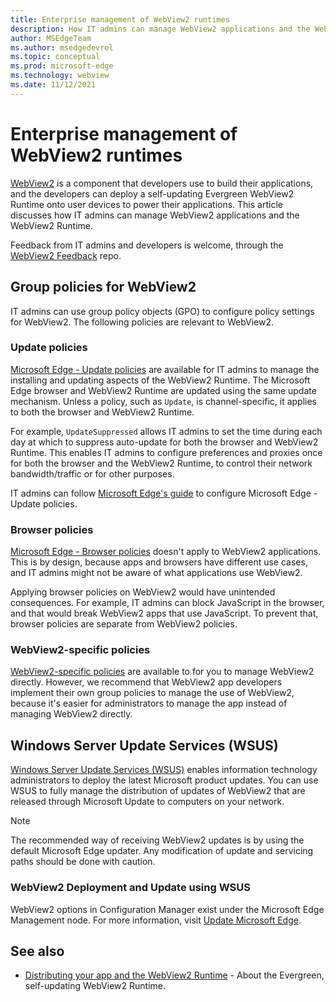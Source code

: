 ```yaml
---
title: Enterprise management of WebView2 runtimes
description: How IT admins can manage WebView2 applications and the WebView2 Runtime.
author: MSEdgeTeam
ms.author: msedgedevrel
ms.topic: conceptual
ms.prod: microsoft-edge
ms.technology: webview
ms.date: 11/12/2021
---
```

# Enterprise management of WebView2 runtimes
<!-- old title: # Manage WebView2 applications -->

[WebView2](../index.md) is a component that developers use to build their applications, and the developers can deploy a self-updating Evergreen WebView2 Runtime onto user devices to power their applications.  This article discusses how IT admins can manage WebView2 applications and the WebView2 Runtime.  

Feedback from IT admins and developers is welcome, through the [WebView2 Feedback](https://github.com/MicrosoftEdge/WebViewFeedback) repo.


<!-- ====================================================================== -->
## Group policies for WebView2

IT admins can use group policy objects (GPO) to configure policy settings for WebView2.  The following policies are relevant to WebView2.

### Update policies

[Microsoft Edge - Update policies](/deployedge/microsoft-edge-update-policies) are available for IT admins to manage the installing and updating aspects of the WebView2 Runtime.  The Microsoft Edge browser and WebView2 Runtime are updated using the same update mechanism.  Unless a policy, such as `Update`, is channel-specific, it applies to both the browser and WebView2 Runtime.

For example, `UpdateSuppressed` allows IT admins to set the time during each day at which to suppress auto-update for both the browser and WebView2 Runtime.  This enables IT admins to configure preferences and proxies once for both the browser and the WebView2 Runtime, to control their network bandwidth/traffic or for other purposes.

IT admins can follow [Microsoft Edge's guide](/deployedge/configure-microsoft-edge) to configure Microsoft Edge - Update policies.

### Browser policies

[Microsoft Edge - Browser policies](/deployedge/microsoft-edge-policies) doesn't apply to WebView2 applications.  This is by design, because apps and browsers have different use cases, and IT admins might not be aware of what applications use WebView2.  

Applying browser policies on WebView2 would have unintended consequences.  For example, IT admins can block JavaScript in the browser, and that would break WebView2 apps that use JavaScript.  To prevent that, browser policies are separate from WebView2 policies.

### WebView2-specific policies

[WebView2-specific policies](/deployedge/microsoft-edge-webview-policies) are available to for you<!--dev, or admin?--> to manage WebView2 directly.  However, we recommend that WebView2 app developers implement their own group policies to manage the use of WebView2, because it's easier for administrators to manage the app instead of managing WebView2 directly.


<!-- ====================================================================== -->
## Windows Server Update Services (WSUS)

[Windows Server Update Services (WSUS)](/windows-server/administration/windows-server-update-services/get-started/windows-server-update-services-wsus) enables information technology administrators to deploy the latest Microsoft product updates. You can use WSUS to fully manage the distribution of updates of WebView2 that are released through Microsoft Update to computers on your network.

> [!NOTE]
> The recommended way of receiving WebView2 updates is by using the default Microsoft Edge updater. Any modification of update and servicing paths should be done with caution.

### WebView2 Deployment and Update using WSUS

WebView2 options in Configuration Manager exist under the Microsoft Edge Management node. For more information, visit [Update Microsoft Edge](/mem/configmgr/apps/deploy-use/deploy-edge).


<!-- ====================================================================== -->
## See also

* [Distributing your app and the WebView2 Runtime](./distribution.md) - About the Evergreen, self-updating WebView2 Runtime.
